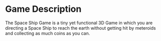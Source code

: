 # Game Description
The Space Ship Game is a tiny yet functional 3D Game in which you are directing a Space Ship to reach the earth without getting hit by meteroids and collecting as much coins as you can.

